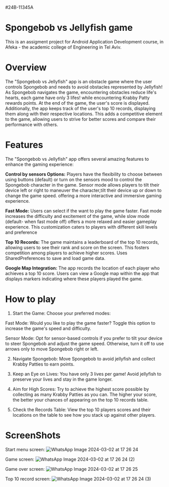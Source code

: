 #24B-11345A
# Spongebob vs Jellyfish game
This is an assigment project for Android Application Development course, in Afeka - the academic college of Engineering in Tel Aviv.

# Overview
The "Spongebob vs Jellyfish" app is an obstacle game where the user controls Spongebob and needs to avoid obstacles represented by Jellyfish!
As Spongebob navigates the game, encountering obstacles reduce life's hearts, each game have only 3 lifes!
while encountering Krabby Patty rewards points.
At the end of the game, the user's score is displayed. Additionally, the app keeps track of the user's top 10 records, displaying them along with their respective locations.
This adds a competitive element to the game, allowing users to strive for better scores and compare their performance with others.

# Features
The "Spongebob vs Jellyfish" app offers several amazing features to enhance the gaming experience:

**Control by sensors Options:** Players have the flexibility to choose between using buttons (default) or turn on the sensors mood to control the Spongebob character in the game. 
Sensor mode allows players to tilt their device left or right to maneuver the character,tilt their device up or down to change the game speed.
offering a more interactive and immersive gaming experience.

**Fast Mode:** Users can select if the want to play the game faster. Fast mode increases the difficulty and excitement of the game,
while slow mode (default- when fast mode off) offers a more relaxed and easier gameplay experience.
This customization caters to players with different skill levels and preference

**Top 10 Records:** The game maintains a leaderboard of the top 10 records, allowing users to see their rank and score on the screen. This fosters competition among players to achieve higher scores.
Uses SharedPreferences to save and load game data.

**Google Map Integration:** The app records the location of each player who achieves a top 10 score. Users can view a Google map within the app that displays markers indicating where these players played the game.

# How to play
1. Start the Game: Choose your preferred modes:

Fast Mode: Would you like to play the game faster? Toggle this option to increase the game's speed and difficulty.

Sensor Mode: Opt for sensor-based controls if you prefer to tilt your device to steer Spongebob and adjust the game speed. Otherwise, turn it off to use arrows only to move Spongebob right or left.

2. Navigate Spongebob: Move Spongebob to avoid jellyfish and collect Krabby Patties to earn points.

3. Keep an Eye on Lives: You have only 3 lives per game! Avoid jellyfish to preserve your lives and stay in the game longer.

4. Aim for High Scores: Try to achieve the highest score possible by collecting as many Krabby Patties as you can. The higher your score, the better your chances of appearing on the top 10 records table.

5. Check the Records Table: View the top 10 players scores and their locations on the table to see how you stack up against other players.

# ScreenShots

Start menu screen:
![WhatsApp Image 2024-03-02 at 17 26 24](https://github.com/Lioravraham5/MessiVsRonaldoGame/assets/159531151/35fb1528-93e8-49b1-a74e-98f3c612d92d)

Game screen:
![WhatsApp Image 2024-03-02 at 17 26 24 (2)](https://github.com/Lioravraham5/MessiVsRonaldoGame/assets/159531151/0bdd9aff-6157-481e-b934-ca26cddec3ef)

Game over screen:
![WhatsApp Image 2024-03-02 at 17 26 25](https://github.com/Lioravraham5/MessiVsRonaldoGame/assets/159531151/6e5d845c-36cf-4ae7-b6fd-c92faffd31aa)

Top 10 record screen:
![WhatsApp Image 2024-03-02 at 17 26 24 (3)](https://github.com/Lioravraham5/MessiVsRonaldoGame/assets/159531151/c10652e8-5bc2-499e-8463-d58a9a920ae8)




